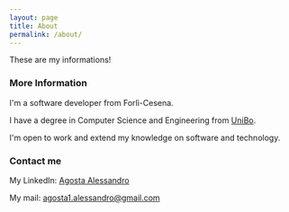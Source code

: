 ```yaml
---
layout: page
title: About
permalink: /about/
---
```


These are my informations!

### More Information

I'm a software developer from Forlì-Cesena.

I have a degree in Computer Science and Engineering from [UniBo](https://www.unibo.it/en).

I'm open to work and extend my knowledge on software and technology. 

### Contact me
My LinkedIn: [Agosta Alessandro](https://linkedin.com/in/alessandro-agosta-622733198)

My mail: [agosta1.alessandro@gmail.com](mailto:agosta1.alessandro@gmail.com)